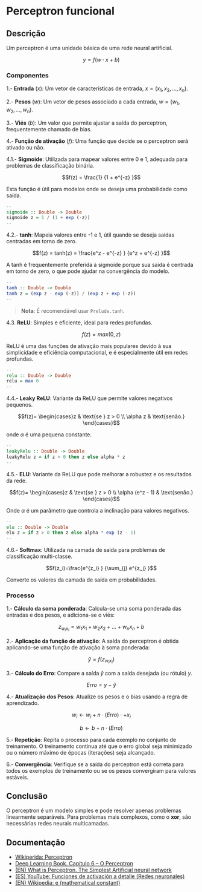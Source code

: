 # Perceptron funcional

## Descrição

Um perceptron é uma unidade básica de uma rede neural artificial.

$$y=f(w \cdot x + b)$$

### Componentes

1.- **Entrada** ($x$): Um vetor de características de entrada, $x=(x_1,x_2,…,x_n)$.

2.- **Pesos** ($w$): Um vetor de pesos associado a cada entrada, $w=(w_1,w_2,…,w_n)$.

3.- **Viés** ($b$): Um valor que permite ajustar a saída do perceptron, frequentemente chamado de bias.

4.- **Função de ativação** ($f$): Uma função que decide se o perceptron será ativado ou não.

4.1.- **Sigmoide**: Utilizada para mapear valores entre 0 e 1, adequada para problemas de classificação binária.

$$f(z) = \frac{1} {1 + e^{-z} }$$

Esta função é útil para modelos onde se deseja uma probabilidade como saída.

```haskell
--
sigmoide :: Double -> Double
sigmoide z = 1 / (1 + exp (-z))
--
```

4.2.- **tanh**: Mapeia valores entre -1 e 1, útil quando se deseja saídas centradas em torno de zero.

$$f(z) = tanh(z) = \frac{e^z - e^{-z} } {e^z + e^{-z} }$$

A tanh é frequentemente preferida à sigmoide porque sua saída é centrada em torno de zero, o que pode ajudar na convergência do modelo.

```haskell
--
tanh :: Double -> Double
tanh z = (exp z - exp (-z)) / (exp z + exp (-z))
--
```

> **Nota**: É recomendável usar `Prelude.tanh`.

4.3. **ReLU**: Simples e eficiente, ideal para redes profundas.

$$f(z)=max(0,z)$$

ReLU é uma das funções de ativação mais populares devido à sua simplicidade e eficiência computacional, e é especialmente útil em redes profundas.

```haskell
--
relu :: Double -> Double
relu = max 0
--
```

4.4.- **Leaky ReLU**: Variante da ReLU que permite valores negativos pequenos.

$$f(z)= \begin{cases}z & \text{se } z > 0 \\ \alpha z & \text{senão.} \end{cases}$$

onde $\alpha$ é uma pequena constante.

```haskell
--
leakyRelu :: Double -> Double
leakyRelu z = if z > 0 then z else alpha * z
--
```

4.5.- **ELU**: Variante da ReLU que pode melhorar a robustez e os resultados da rede.

$$f(z)= \begin{cases}z & \text{se } z > 0 \\ \alpha (e^z - 1) & \text{senão.} \end{cases}$$

Onde $\alpha$ é um parâmetro que controla a inclinação para valores negativos.

```haskell
--
elu :: Double -> Double
elu z = if z > 0 then z else alpha * exp (z - 1)
--
```

4.6.- **Softmax**: Utilizada na camada de saída para problemas de classificação multi-classe.

$$f(z_i)=\frac{e^{z_i} } {\sum_{j} e^{z_j} }$$

Converte os valores da camada de saída em probabilidades.

### Processo

1.- **Cálculo da soma ponderada**: Calcula-se uma soma ponderada das entradas e dos pesos, e adiciona-se o viés:

$$z_{w_i x_i}=w_1 x_1 + w_2 x_2 + ... + w_n x_n + b$$

2.- **Aplicação da função de ativação**: A saída do perceptron é obtida aplicando-se uma função de ativação à soma ponderada:

$$\hat{y}=f(z_{w_i x_i})$$

3.- **Cálculo do Erro**: Compare a saída $\hat{y}$ com a saída desejada (ou rótulo) $y$.

$$Erro=y - \hat{y}$$

4.- **Atualização dos Pesos**: Atualize os pesos e o bias usando a regra de aprendizado.

$$w_i \gets w_i + n \cdot (Erro) \cdot + x_i$$

$$b \gets b + n \cdot (Erro)$$

5.- **Repetição**: Repita o processo para cada exemplo no conjunto de treinamento. O treinamento continua até que o erro global seja minimizado ou o número máximo de épocas (iterações) seja alcançado.

6.- **Convergência**: Verifique se a saída do perceptron está correta para todos os exemplos de treinamento ou se os pesos convergiram para valores estáveis.

## Conclusão

O perceptron é um modelo simples e pode resolver apenas problemas linearmente separáveis. Para problemas mais complexos, como o **xor**, são necessárias redes neurais multicamadas.

## Documentação

- [Wikiperida: Perceptron](https://pt.wikipedia.org/wiki/Perceptron)
- [Deep Learning Book. Capítulo 6 – O Perceptron](https://www.deeplearningbook.com.br/o-perceptron-parte-1/)
- [(EN) What is Perceptron. The Simplest Artificial neural network](https://www.geeksforgeeks.org/what-is-perceptron-the-simplest-artificial-neural-network/)
- [(ES) YouTube: Funciones de activación a detalle (Redes neuronales)](https://www.youtube.com/watch?v=_0wdproot34)
- [(EN) Wikipedia: e (mathematical constant)](<https://en.wikipedia.org/wiki/E_(mathematical_constant)>)

